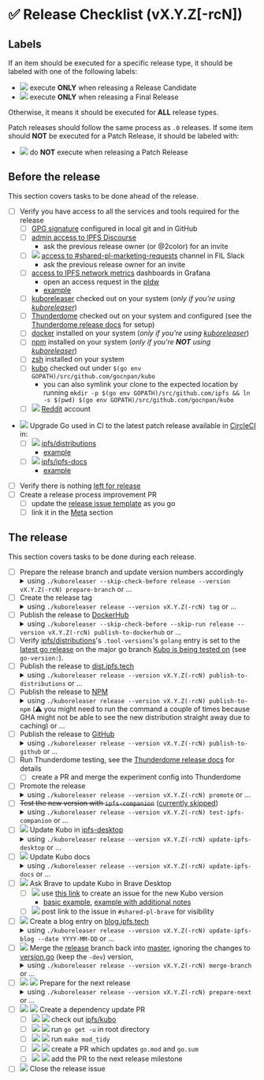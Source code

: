 <!-- Last updated during [v0.26.0 release](https://github.com/gocnpan/kubo/issues/10259) -->

# ✅ Release Checklist (vX.Y.Z[-rcN])

## Labels

If an item should be executed for a specific release type, it should be labeled with one of the following labels:

- ![](https://img.shields.io/badge/only-RC-blue?style=flat-square) execute **ONLY** when releasing a Release Candidate
- ![](https://img.shields.io/badge/only-FINAL-green?style=flat-square) execute **ONLY** when releasing a Final Release

Otherwise, it means it should be executed for **ALL** release types.

Patch releases should follow the same process as `.0` releases. If some item should **NOT** be executed for a Patch Release, it should be labeled with:

- ![](https://img.shields.io/badge/not-PATCH-yellow?style=flat-square) do **NOT** execute when releasing a Patch Release

## Before the release

This section covers tasks to be done ahead of the release.

- [ ] Verify you have access to all the services and tools required for the release
  - [ ] [GPG signature](https://docs.github.com/en/authentication/managing-commit-signature-verification) configured in local git and in GitHub
  - [ ] [admin access to IPFS Discourse](https://discuss.ipfs.tech/g/admins)
    - ask the previous release owner (or @2color) for an invite
  - [ ] ![](https://img.shields.io/badge/not-PATCH-yellow?style=flat-square) [access to #shared-pl-marketing-requests](https://filecoinproject.slack.com/archives/C018EJ8LWH1) channel in FIL Slack
    - ask the previous release owner for an invite
  - [ ] [access to IPFS network metrics](https://github.com/protocol/pldw/blob/624f47cf4ec14ad2cec6adf601a9f7b203ef770d/docs/sources/ipfs.md#ipfs-network-metrics) dashboards in Grafana
    - open an access request in the [pldw](https://github.com/protocol/pldw/issues/new/choose)
    - [example](https://github.com/protocol/pldw/issues/158)
  - [ ] [kuboreleaser](https://github.com/gocnpan/kuboreleaser) checked out on your system (_only if you're using [kuboreleaser](https://github.com/gocnpan/kuboreleaser)_)
  - [ ] [Thunderdome](https://github.com/ipfs-shipyard/thunderdome) checked out on your system and configured (see the [Thunderdome release docs](./releases_thunderdome.md) for setup)
  - [ ] [docker](https://docs.docker.com/get-docker/) installed on your system (_only if you're using [kuboreleaser](https://github.com/gocnpan/kuboreleaser)_)
  - [ ] [npm](https://docs.npmjs.com/downloading-and-installing-node-js-and-npm) installed on your system (_only if you're **NOT** using [kuboreleaser](https://github.com/gocnpan/kuboreleaser)_)
  - [ ] [zsh](https://github.com/ohmyzsh/ohmyzsh/wiki/Installing-ZSH#install-and-set-up-zsh-as-default) installed on your system
  - [ ] [kubo](https://github.com/gocnpan/kubo) checked out under `$(go env GOPATH)/src/github.com/gocnpan/kubo`
    - you can also symlink your clone to the expected location by running `mkdir -p $(go env GOPATH)/src/github.com/ipfs && ln -s $(pwd) $(go env GOPATH)/src/github.com/gocnpan/kubo`
  - [ ] ![](https://img.shields.io/badge/not-PATCH-yellow?style=flat-square) [Reddit](https://www.reddit.com) account
- ![](https://img.shields.io/badge/not-PATCH-yellow?style=flat-square) Upgrade Go used in CI to the latest patch release available in [CircleCI](https://hub.docker.com/r/cimg/go/tags) in:
  - [ ] ![](https://img.shields.io/badge/not-PATCH-yellow?style=flat-square) [ipfs/distributions](https://github.com/ipfs/distributions)
    - [example](https://github.com/ipfs/distributions/pull/756)
  - [ ] ![](https://img.shields.io/badge/not-PATCH-yellow?style=flat-square) [ipfs/ipfs-docs](https://github.com/ipfs/ipfs-docs)
    - [example](https://github.com/ipfs/ipfs-docs/pull/1298)
- [ ] Verify there is nothing [left for release](-what-s-left-for-release)
- [ ] Create a release process improvement PR
  - [ ] update the [release issue template](docs/RELEASE_ISSUE_TEMPLATE.md) as you go
  - [ ] link it in the [Meta](#meta) section

## The release

This section covers tasks to be done during each release.

- [ ] Prepare the release branch and update version numbers accordingly <details><summary>using `./kuboreleaser --skip-check-before release --version vX.Y.Z(-rcN) prepare-branch` or ...</summary>
  - [ ] create a new branch `release-vX.Y.Z`
    - use `master` as base if `Z == 0`
    - use `release` as base if `Z > 0`
  - [ ] ![](https://img.shields.io/badge/only-RC-blue?style=flat-square) update the `CurrentVersionNumber` in [version.go](version.go) in the `master` branch to `vX.Y+1.0-dev`
    - [example](https://github.com/gocnpan/kubo/pull/9305)
  - [ ] update the `CurrentVersionNumber` in [version.go](version.go) in the `release-vX.Y` branch to `vX.Y.Z(-RCN)`
    - [example](https://github.com/gocnpan/kubo/pull/9394)
  - [ ] create a draft PR from `release-vX.Y` to `release`
    - [example](https://github.com/gocnpan/kubo/pull/9306)
  - [ ] Cherry-pick commits from `master` to the `release-vX.Y.Z` using `git cherry-pick -x <commit>`
  - [ ] ![](https://img.shields.io/badge/only-FINAL-green?style=flat-square) Add full changelog and contributors to the [changelog](docs/changelogs/vX.Y.md)
    - [ ] ![](https://img.shields.io/badge/only-FINAL-green?style=flat-square) Replace the `Changelog` and `Contributors` sections of the [changelog](docs/changelogs/vX.Y.md) with the stdout of `./bin/mkreleaselog`
      - do **NOT** copy the stderr
  - [ ] verify all CI checks on the PR from `release-vX.Y` to `release` are passing
  - [ ] ![](https://img.shields.io/badge/only-FINAL-green?style=flat-square) Merge the PR from `release-vX.Y` to `release` using the `Create a merge commit`
    - do **NOT** use `Squash and merge` nor `Rebase and merge` because we need to be able to sign the merge commit
    - do **NOT** delete the `release-vX.Y` branch
  </details>
- [ ] Create the release tag <details><summary>using `./kuboreleaser release --version vX.Y.Z(-rcN) tag` or ...</summary>
  - This is a dangerous operation! Go and Docker publishing are difficult to reverse! Have the release reviewer verify all the commands marked with ⚠️!
  - [ ] ⚠️ ![](https://img.shields.io/badge/only-RC-blue?style=flat-square) tag the HEAD commit using `git tag -s vX.Y.Z(-RCN) -m 'Prerelease X.Y.Z(-RCN)'`
  - [ ] ⚠️ ![](https://img.shields.io/badge/only-FINAL-green?style=flat-square) tag the HEAD commit of the `release` branch using `git tag -s vX.Y.Z -m 'Release X.Y.Z'`
  - [ ] ⚠️ verify the tag is signed and tied to the correct commit using `git show vX.Y.Z(-RCN)`
  - [ ] ⚠️ push the tag to GitHub using `git push origin vX.Y.Z(-RCN)`
    - do **NOT** use `git push --tags` because it pushes all your local tags
  </details>
- [ ] Publish the release to [DockerHub](https://hub.docker.com/r/ipfs/kubo/) <details><summary>using `./kuboreleaser --skip-check-before --skip-run release --version vX.Y.Z(-rcN) publish-to-dockerhub` or ...</summary>
  - [ ] Wait for [Publish docker image](https://github.com/gocnpan/kubo/actions/workflows/docker-image.yml) workflow run initiated by the tag push to finish
  - [ ] verify the image is available on [Docker Hub](https://hub.docker.com/r/ipfs/kubo/tags)
- [ ] Verify [ipfs/distributions](https://github.com/ipfs/distributions)'s `.tool-versions`'s `golang` entry is set to the [latest go release](https://go.dev/doc/devel/release) on the major go branch [Kubo is being tested on](https://github.com/gocnpan/kubo/blob/master/.github/workflows/gotest.yml) (see `go-version:`).
- [ ] Publish the release to [dist.ipfs.tech](https://dist.ipfs.tech) <details><summary>using `./kuboreleaser release --version vX.Y.Z(-rcN) publish-to-distributions` or ...</summary>
  - [ ] check out [ipfs/distributions](https://github.com/ipfs/distributions)
  - [ ] run `./dist.sh add-version kubo vX.Y.Z(-RCN)` to add the new version to the `versions` file
    - [usage](https://github.com/ipfs/distributions#usage)
  - [ ] create and merge the PR which updates `dists/kubo/versions` and `dists/go-ipfs/versions` (![](https://img.shields.io/badge/only-FINAL-green?style=flat-square) and `dists/kubo/current_version` and `dists/go-ipfs/current_version`)
    - [example](https://github.com/ipfs/distributions/pull/760)
  - [ ] wait for the [CI](https://github.com/ipfs/distributions/actions/workflows/main.yml) workflow run initiated by the merge to master to finish
  - [ ] verify the release is available on [dist.ipfs.tech](https://dist.ipfs.tech/#kubo)
  </details>
- [ ] Publish the release to [NPM](https://www.npmjs.com/package/go-ipfs?activeTab=versions) <details><summary>using `./kuboreleaser release --version vX.Y.Z(-rcN) publish-to-npm` (⚠️ you might need to run the command a couple of times because GHA might not be able to see the new distribution straight away due to caching) or ...</summary>
  - [ ] run the [Release to npm](https://github.com/ipfs/npm-go-ipfs/actions/workflows/main.yml) workflow
  - [ ] check [Release to npm](https://github.com/ipfs/npm-go-ipfs/actions/workflows/main.yml) workflow run logs to verify it discovered the new release
  - [ ] verify the release is available on [NPM](https://www.npmjs.com/package/go-ipfs?activeTab=versions)
  </details>
- [ ] Publish the release to [GitHub](https://github.com/gocnpan/kubo/releases) <details><summary>using `./kuboreleaser release --version vX.Y.Z(-rcN) publish-to-github` or ...</summary>
  - [ ] create a new release on [GitHub](https://docs.github.com/en/repositories/releasing-projects-on-github/managing-releases-in-a-repository#creating-a-release)
    - [RC example](https://github.com/gocnpan/kubo/releases/tag/v0.17.0-rc1)
    - [FINAL example](https://github.com/gocnpan/kubo/releases/tag/v0.17.0)
    - [ ] use the `vX.Y.Z(-RCN)` tag
    - [ ] link to the release issue
    - [ ] ![](https://img.shields.io/badge/only-RC-blue?style=flat-square) link to the changelog in the description
    - [ ] ![](https://img.shields.io/badge/only-RC-blue?style=flat-square) check the `This is a pre-release` checkbox
    - [ ] ![](https://img.shields.io/badge/only-FINAL-green?style=flat-square) copy the changelog (without the header) in the description
    - [ ] ![](https://img.shields.io/badge/only-FINAL-green?style=flat-square) do **NOT** check the `This is a pre-release` checkbox
  - [ ] run the [sync-release-assets](https://github.com/gocnpan/kubo/actions/workflows/sync-release-assets.yml) workflow
  - [ ] wait for the [sync-release-assets](https://github.com/gocnpan/kubo/actions/workflows/sync-release-assets.yml) workflow run to finish
  - [ ] verify the release assets are present in the [GitHub release](https://github.com/gocnpan/kubo/releases/tag/vX.Y.Z(-RCN))
  </details>
- [ ] Run Thunderdome testing, see the [Thunderdome release docs](./releases_thunderdome.md) for details
  - [ ] create a PR and merge the experiment config into Thunderdome
- [ ] Promote the release <details><summary>using `./kuboreleaser release --version vX.Y.Z(-rcN) promote` or ...</summary>
  - [ ] create an [IPFS Discourse](https://discuss.ipfs.tech) topic
    - [prerelease example](https://discuss.ipfs.tech/t/kubo-v0-16-0-rc1-release-candidate-is-out/15248)
    - [release example](https://discuss.ipfs.tech/t/kubo-v0-16-0-release-is-out/15249)
    - [ ] use `Kubo vX.Y.Z(-RCN) is out!` as the title
    - [ ] use `kubo` and `go-ipfs` as topics
    - [ ] repeat the title as a heading (`##`) in the description
    - [ ] link to the GitHub Release, binaries on IPNS, docker pull command and release notes in the description
  - [ ] pin the [IPFS Discourse](https://discuss.ipfs.tech) topic globally
    - you can make the topic a banner if there is no banner already
  - verify the [IPFS Discourse](https://discuss.ipfs.tech) topic was copied to:
    - [ ] [#ipfs-chatter](https://discord.com/channels/669268347736686612/669268347736686615) in IPFS Discord
    - [ ] [#ipfs-chatter](https://filecoinproject.slack.com/archives/C018EJ8LWH1) in FIL Slack
    - [ ] [#ipfs-chatter:ipfs.io](https://matrix.to/#/#ipfs-chatter:ipfs.io) in Matrix
  - [ ] ![](https://img.shields.io/badge/only-FINAL-green?style=flat-square) Add the link to the [IPFS Discourse](https://discuss.ipfs.tech) topic to the [GitHub Release](https://github.com/gocnpan/kubo/releases/tag/vX.Y.Z(-RCN)) description
    - [example](https://github.com/gocnpan/kubo/releases/tag/v0.17.0)
  - [ ] ![](https://img.shields.io/badge/only-RC-blue?style=flat-square) create an issue comment mentioning early testers on the release issue
    - [example](https://github.com/gocnpan/kubo/issues/9319#issuecomment-1311002478)
  - [ ] ![](https://img.shields.io/badge/only-FINAL-green?style=flat-square) create an issue comment linking to the release on the release issue
    - [example](https://github.com/gocnpan/kubo/issues/9417#issuecomment-1400740975)
  - [ ] ![](https://img.shields.io/badge/only-FINAL-green?style=flat-square) ![](https://img.shields.io/badge/not-PATCH-yellow?style=flat-square) ask the marketing team to tweet about the release in [#shared-pl-marketing-requests](https://filecoinproject.slack.com/archives/C018EJ8LWH1) in FIL Slack
    - [example](https://filecoinproject.slack.com/archives/C018EJ8LWH1/p1664885305374900)
  - [ ] ![](https://img.shields.io/badge/only-FINAL-green?style=flat-square) ![](https://img.shields.io/badge/not-PATCH-yellow?style=flat-square) post the link to the [GitHub Release](https://github.com/gocnpan/kubo/releases/tag/vX.Y.Z(-RCN)) to [Reddit](https://reddit.com/r/ipfs)
    - [example](https://www.reddit.com/r/ipfs/comments/9x0q0k/kubo_v0160_release_is_out/)
  </details>
- [ ] ~~Test the new version with `ipfs-companion`~~ ([currently skipped](https://github.com/ipfs/ipfs-companion/issues/1300)) <details><summary>using `./kuboreleaser release --version vX.Y.Z(-rcN) test-ipfs-companion` or ...</summary>
  - [ ] run the [e2e](https://github.com/ipfs/ipfs-companion/actions/workflows/e2e.yml)
    - use `vX.Y.Z(-RCN)` as the Kubo image version
  - [ ] wait for the [e2e](https://github.com/ipfs/ipfs-companion/actions/workflows/e2e.yml) workflow run to finish
  </details>
- [ ] ![](https://img.shields.io/badge/only-FINAL-green?style=flat-square) Update Kubo in [ipfs-desktop](https://github.com/ipfs/ipfs-desktop) <details><summary>using `./kuboreleaser release --version vX.Y.Z(-rcN) update-ipfs-desktop` or ...</summary>
  - [ ] check out [ipfs/ipfs-desktop](https://github.com/ipfs/ipfs-desktop)
  - [ ] run `npm install`
  - [ ] create a PR which updates `package.json` and `package-lock.json`
  - [ ] ![](https://img.shields.io/badge/only-FINAL-green?style=flat-square) add @SgtPooki as reviewer
  </details>
- [ ] ![](https://img.shields.io/badge/only-FINAL-green?style=flat-square) Update Kubo docs <details><summary>using `./kuboreleaser release --version vX.Y.Z(-rcN) update-ipfs-docs` or ...</summary>
  - [ ] ![](https://img.shields.io/badge/only-FINAL-green?style=flat-square) run the [update-on-new-ipfs-tag.yml](https://github.com/ipfs/ipfs-docs/actions/workflows/update-on-new-ipfs-tag.yml) workflow
  - [ ] ![](https://img.shields.io/badge/only-FINAL-green?style=flat-square) merge the PR created by the [update-on-new-ipfs-tag.yml](https://github.com/ipfs/ipfs-docs/actions/workflows/update-on-new-ipfs-tag.yml) workflow run
  </details>
- [ ] ![](https://img.shields.io/badge/only-FINAL-green?style=flat-square) Ask Brave to update Kubo in Brave Desktop
  - [ ] ![](https://img.shields.io/badge/only-FINAL-green?style=flat-square) use [this link](https://github.com/brave/brave-browser/issues/new?assignees=&labels=OS%2FDesktop&projects=&template=desktop.md&title=) to create an issue for the new Kubo version
    - [basic example](https://github.com/brave/brave-browser/issues/31453), [example with additional notes](https://github.com/brave/brave-browser/issues/27965)
  - [ ] ![](https://img.shields.io/badge/only-FINAL-green?style=flat-square) post link to the issue in `#shared-pl-brave` for visibility
- [ ] ![](https://img.shields.io/badge/only-FINAL-green?style=flat-square) Create a blog entry on [blog.ipfs.tech](https://blog.ipfs.tech) <details><summary>using `./kuboreleaser release --version vX.Y.Z(-rcN) update-ipfs-blog --date YYYY-MM-DD` or ...</summary>
  - [ ] ![](https://img.shields.io/badge/only-FINAL-green?style=flat-square) create a PR which adds a release note for the new Kubo version
    - [example](https://github.com/ipfs/ipfs-blog/pull/529)
  - [ ] ![](https://img.shields.io/badge/only-FINAL-green?style=flat-square) merge the PR
  - [ ] ![](https://img.shields.io/badge/only-FINAL-green?style=flat-square) verify the blog entry was published
  </details>
- [ ] ![](https://img.shields.io/badge/only-FINAL-green?style=flat-square) Merge the [release](https://github.com/gocnpan/kubo/tree/release) branch back into [master](https://github.com/gocnpan/kubo/tree/master), ignoring the changes to [version.go](version.go) (keep the `-dev`) version, <details><summary>using `./kuboreleaser release --version vX.Y.Z(-rcN) merge-branch` or ...</summary>
  - [ ] create a new branch `merge-release-vX.Y.Z` from `release`
  - [ ] create and merge a PR from `merge-release-vX.Y.Z` to `master`
  </details>
- [ ] ![](https://img.shields.io/badge/only-FINAL-green?style=flat-square) ![](https://img.shields.io/badge/not-PATCH-yellow?style=flat-square) Prepare for the next release <details><summary>using `./kuboreleaser release --version vX.Y.Z(-rcN) prepare-next` or ...</summary>
  - [ ] ![](https://img.shields.io/badge/only-FINAL-green?style=flat-square) ![](https://img.shields.io/badge/not-PATCH-yellow?style=flat-square) Create the next [changelog](https://github.com/gocnpan/kubo/blob/master/docs/changelogs/vX.(Y+1).md)
  - [ ] ![](https://img.shields.io/badge/only-FINAL-green?style=flat-square) ![](https://img.shields.io/badge/not-PATCH-yellow?style=flat-square) Link to the new changelog in the [CHANGELOG.md](CHANGELOG.md) file
  - [ ] ![](https://img.shields.io/badge/only-FINAL-green?style=flat-square) ![](https://img.shields.io/badge/not-PATCH-yellow?style=flat-square) Create the next release issue
  </details>
- [ ] ![](https://img.shields.io/badge/only-FINAL-green?style=flat-square) ![](https://img.shields.io/badge/not-PATCH-yellow?style=flat-square) Create a dependency update PR
  - [ ] ![](https://img.shields.io/badge/only-FINAL-green?style=flat-square) ![](https://img.shields.io/badge/not-PATCH-yellow?style=flat-square) check out [ipfs/kubo](https://github.com/gocnpan/kubo)
  - [ ] ![](https://img.shields.io/badge/only-FINAL-green?style=flat-square) ![](https://img.shields.io/badge/not-PATCH-yellow?style=flat-square) run `go get -u` in root directory
  - [ ] ![](https://img.shields.io/badge/only-FINAL-green?style=flat-square) ![](https://img.shields.io/badge/not-PATCH-yellow?style=flat-square) run `make mod_tidy` 
  - [ ] ![](https://img.shields.io/badge/only-FINAL-green?style=flat-square) ![](https://img.shields.io/badge/not-PATCH-yellow?style=flat-square) create a PR which updates `go.mod` and `go.sum`
  - [ ] ![](https://img.shields.io/badge/only-FINAL-green?style=flat-square) ![](https://img.shields.io/badge/not-PATCH-yellow?style=flat-square) add the PR to the next release milestone
- [ ] ![](https://img.shields.io/badge/only-FINAL-green?style=flat-square) Close the release issue
